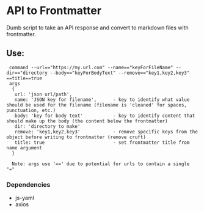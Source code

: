 # API to Frontmatter
Dumb script to take an API response and convert to markdown files with frontmatter. 


## Use:
```
 command --url=="https://my.url.com" --name=="keyForFileName" --dir=="directory --body=="keyForBodyText" --remove=="key1,key2,key3" ==title==true
 args
  {
   url: 'json url/path',
   name: 'JSON key for filename',      - key to identify what value should be used for the filename (filename is 'cleaned' for spaces, punctuation, etc.)
   body: 'key for body text'           - key to identify content that should make up the body (the content below the frontmatter)
   dir: 'directory to make'
   remove: 'key1,key2,key3'            - remove specific keys from the object before writing to frontmatter (remove cruft)
   title: true                         - set frontmatter title from name argument
  }
  
  Note: args use '==' due to potential for urls to contain a single "="
```

### Dependencies
* js-yaml
* axios

